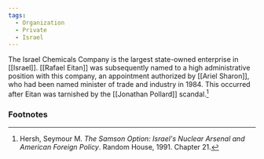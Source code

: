 ```yaml
---
tags:
  - Organization
  - Private
  - Israel
---
```

The Israel Chemicals Company is the largest state-owned enterprise in [[Israel]]. [[Rafael Eitan]] was subsequently named to a high administrative position with this company, an appointment authorized by [[Ariel Sharon]], who had been named minister of trade and industry in 1984. This occurred after Eitan was tarnished by the [[Jonathan Pollard]] scandal.[^1]

### Footnotes

[^1]: Hersh, Seymour M. *The Samson Option: Israel's Nuclear Arsenal and American Foreign Policy*. Random House, 1991. Chapter 21.